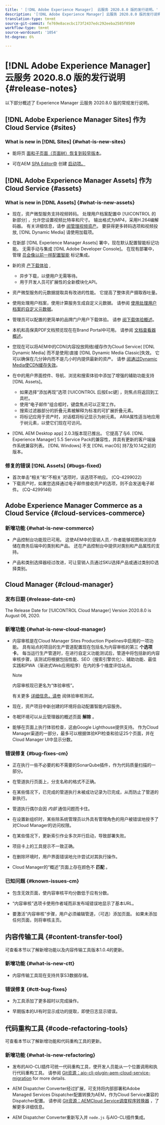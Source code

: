 ```yaml
---
title: ' [!DNL Adobe Experience Manager]  云服务 2020.8.0 版的发行说明。'
description: '[!DNL Adobe Experience Manager] 云服务 2020.8.0 版的发行说明。'
translation-type: tm+mt
source-git-commit: fe769e8acecbc173f2437edc292eeba2585f0509
workflow-type: tm+mt
source-wordcount: '1054'
ht-degree: 6%

---
```



# [!DNL Adobe Experience Manager] 云服务 2020.8.0 版的发行说明 {#release-notes}

以下部分概述了 Experience Manager 云服务 2020.8.0 版的常规发行说明。


## [!DNL Adobe Experience Manager Sites] 作为Cloud Service {#sites}

### What is new in [!DNL Sites] {#what-is-new-sites}

* 能将页 [面和子页面（页面树）恢复到较早版本](/help/sites-cloud/authoring/features/page-versions.md#reinstating-versions)。

* 可在AEM [SPA Editor中](/help/sites-cloud/authoring/launches/overview.md) 创建 [启动项。](/help/implementing/developing/spa/introduction.md)


## [!DNL Adobe Experience Manager Assets] 作为Cloud Service {#assets}

### What is new in [!DNL Assets] {#what-is-new-assets}

* 现在，资产微型服务支持视频转码。 处理用户档案配置中 [!UICONTROL 的新部分] ，允许您设置视频比特率和尺寸。 输出格式为MP4，采用H.264编解码器。 有关详细信息，请参 [阅管理视频资产](/help/assets/manage-video-assets.md#transcode-video)。 要获得更多转码选项和视频投放, [!DNL Dynamic Media] 请使用加载项。

* 在新部 [!DNL Experience Manager Assets] 署中，现在默认配置智能标记功能。 无需手动与集成 [!DNL Adobe Developer Console]。 在现有部署中，管理 [员会像以前一样配置智能](/help/assets/smart-tags-configuration.md#aio-integration) 标记集成。

* 新的资 [产下载体验](/help/assets/download-assets-from-aem.md) ,

   * 异步下载，以便用户无需等待。
   * 用于开发人员可扩展性的全新模块化API。

* 资产微型服务的元数据提取具有改进的性能。 它提高了整体资产摄取吞吐量。

* 使用处理用户档案，使用计算服务生成自定义元数据。 请参阅 [使用处理用户档案的自定义元数据](/help/assets/manage-metadata.md#metadata-compute-service)。

* 管理员可以配置的更简单的品牌门户用户下载体验。 请参 [阅下载体验概述](https://docs.adobe.com/content/help/en/experience-manager-brand-portal/using/introduction/whats-new.html#download-configurations)。

* 本机和高保真PDF文档预览现在在Brand Portal中可用。 请参阅 [文档查看器概述](https://docs.adobe.com/content/help/en/experience-manager-brand-portal/using/introduction/whats-new.html#doc-viewer)。

* 您现在可以将AEM中的CDN(内容投放网络)缓存作为Cloud Service( [!DNL Dynamic Media] 而不是使用)直接 [!DNL Dynamic Media Classic]失效。 它可以确保在几分钟内而不是几小时内提供最新的资产。 请参 [阅通过Dynamic Media使CDN缓存失效](/help/assets/dynamic-media/invalidate-cdn-cache-dynamic-media.md)。

* 在中的用户界面控件、导航、浏览和搜索体验中添加了增强的辅助功能支持 [!DNL Assets]。

   * 如果选择“添加再现”选项 [!UICONTROL 后按Esc键] ，则焦点将返回到工具栏。 <!-- via CQ-4293594-->
   * 使用“电子邮件”组合框时，键盘焦点可以正常工作。 <!-- via CQ-4286215 -->
   * 搜索过滤器部分的折叠元素被解释为标准的可扩展折叠元素。 <!-- via CQ-4273103 -->
   * 将标记应用于资产时，对话框将标记显示为树元素。 ARIA属性适当地应用于树元素，以使它们现在可访问。 <!-- via CQ-4272964 -->

* [!DNL AEM Desktop app] 2.0.3版本现已推出。 它提高了与6. [!DNL Experience Manager] 5.5 Service Pack的兼容性，并具有更新的客户端操作系统兼容列表。 [!DNL Windows] 不支 [!DNL macOS] 持7及10.14之前的版本。

### 修复的错误 [!DNL Assets] {#bugs-fixed}

* 首次单击“相关”和“不相关”选项时，该选项不响应。 (CQ-4299022)
* 下载资产时，如果您选择通过电子邮件接收资产的选项，则不会发送电子邮件。 (CQ-4299146)

## Adobe Experience Manager Commerce as a Cloud Service {#cloud-services-commerce}

### 新增功能 {#what-is-new-commerce}

* 产品控制台功能现已可用。 这使AEM中的营销人员／作者能够视图和浏览存储在商务后端中的类别和产品。 还在产品控制台中提供对类别和产品属性的支持。

* 产品和类别选择器经过改进，可让营销人员通过SKU选择产品或通过类别ID选择类别。

## Cloud Manager {#cloud-manager}

### 发布日期 {#release-date-cm}

The Release Date for [!UICONTROL Cloud Manager] Version 2020.8.0 is August 06, 2020.

### 新增功能 {#what-is-new-cloud-manager}

* 内容审核是在Cloud Manager Sites Production Pipelines中启用的一项功能。 具有站点的项目的生产管道配置现在包括名为内容审核的第三 **个选项卡**。 每当运行生产管道时，在进行自定义功能测试后，管道中将包括新的内容审核步骤，该测试将根据包括性能、SEO（搜索引擎优化）、辅助功能、最佳实践和PWA（渐进式Web应用程序）在内的多个维度评估站点。


   >[!NOTE]
   >内容审核现已更名为“体验审核”。

   有关更多 [详细信息，请参](/help/implementing/cloud-manager/experience-audit-testing.md) 阅体验审核测试。

* 现在，资产项目中新创建的环境将自动配置智能内容服务。

* 冬眠环境可以从云管理器的概述页面 **解除** 。

* 能够在页面上执行体验检查，这由Google Lighthouse提供支持。 作为Cloud Manager渠道的一部分，最多可以根据体验KPI检查和验证25个页面，并在Cloud Manager UI中显示分数。

### 错误修复 {#bug-fixes-cm}

* 正在执行一些不必要的和不需要的SonarQube插件，作为代码质量扫描的一部分。

* 在管道执行页面上，分支名称的格式不正确。

* 在某些情况下，已完成的管道执行未被成功记录为已完成，从而防止了管道的新执行。

* 管道执行偶尔会因 *内部* 通信问题而卡住。

* 在设置新组织时，某些除系统管理员以外具有管理角色的用户被错误地授予了对Cloud Manager的访问权限。

* 在某些情况下，更新索引作业多次并行启动，导致部署失败。

* 项目卡上的工具提示不一致正确。

* 在删除环境时，用户界面错误地允许尝试对其执行操作。

* Cloud Manager的“概述”页面上存在颜色不 **匹配** 。

### 已知问题 {#known-issues-cm}

* 包含无效页面，使内容审核平均分数低于应有分数。

* “内容审核”选项卡使用作者域而非发布域错误地显示了基本URL。

* 要激活“内容审核”步骤，用户必须编辑管道，（可选）添加页面。 如果未添加任何页面，则将审核主页。

## 内容传输工具 {#content-transfer-tool}

可查看本节以了解新增功能以及内容传输工具版本1.0.4的更新。

### 新增功能 {#what-is-new-ctt}

* 内容传输工具现在支持共享S3数据存储。

### 错误修复 {#ctt-bug-fixes}

* 为工具添加了更多超时以完成操作。

* 早期版本的UI有时显示成功的提取，即使日志显示错误。

## 代码重构工具 {#code-refactoring-tools}

可查看本节以了解新增功能和代码重构工具的更新。

### 新增功能 {#what-is-new-refactoring}

* 发布的AIO-CLI插件可统一代码重构工具，使开发人员能从一个位置调用和执行代码重构工具。 请参阅 [Git资源：aio-cli-plugin-aem-cloud-service-migration](https://github.com/adobe/aio-cli-plugin-aem-cloud-service-migration) for more details.

* AEM Dispatcher Converter经过扩展，可支持将内部部署和Adobe Managed Services Dispatcher配置转换为AEM，作为Cloud Service兼容的Dispatcher配置。 请参阅 [Git资源：AEMCloud Service调度程序转换器](https://github.com/adobe/aem-cloud-service-source-migration/tree/master/packages/dispatcher-converter) ，了解更多详细信息。

* AEM Dispatcher Converter重新写入并 ` node.js ` 与AIO-CLI插件集成。
